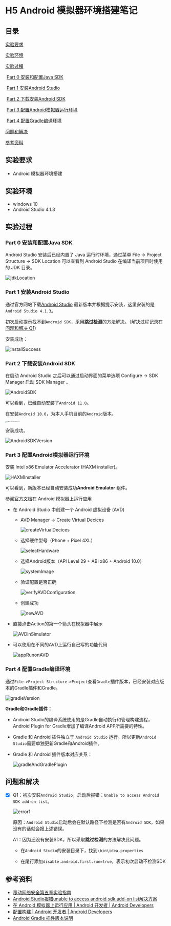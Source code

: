 # H5 Android 模拟器环境搭建笔记

## 目录

[实验要求](#00)

[实验环境](#01)

[实验过程](#02)

​			[Part 0 安装和配置Java SDK](#020)

​			[Part 1 安装Android Studio](#021)

​			[Part 2 下载安装Android SDK](#022)

​			[Part 3 配置Android模拟器运行环境](#023)

​			[Part 4 配置Gradle编译环境](#024)

[问题和解决](#03)

[参考资料](#04)

## <span id= "00">实验要求</span>

* Android 模拟器环境搭建

## <span id= "01">实验环境</span>

* windows 10 
* Android Studio 4.1.3

## <span id= "02">实验过程</span>

### <span id= "020">Part 0</span> 安装和配置Java SDK

Android Studio 安装后已经内置了 Java 运行时环境，通过菜单 File -> Project Structure -> SDK Location 可以查看到 Android Studio 在编译当前项目时使用的 JDK 目录。

![jdkLocation](img/jdkLocation.png)



### <span id= "021">Part 1</span> 安装Android Studio

通过官方网站下载[Android Studio](https://developer.android.com/studio/) 最新版本并根据提示安装，这里安装的是`Android Studio 4.1.3`。

初次启动提示找不到`Android SDK`，采用**跳过检测**的方法解决。（解决过程记录在[问题和解决 Q1](#jump1)）

安装成功：

![installSuccess](img/installSuccess.png)



### <span id= "022">Part 2</span> 下载安装Android SDK

在启动 Android Studio 之后可以通过启动界面的菜单选项 Configure -> SDK Manager 启动 SDK Manager 。

![AndroidSDK](img/AndroidSDK.png)

可以看到，已经自动安装了`Android 11.0`。

在安装`Android 10.0`，为本人手机目前的`Android`版本。

<img src="img/myPhoneAndroidVersion.png" alt="myPhoneAndroidVersion" style="zoom: 25%;" />

安装成功。

![AndroidSDKVersion](img/AndroidSDKVersion.png)



### <span id= "023">Part 3</span> 配置Android模拟器运行环境

安装 Intel x86 Emulator Accelerator (HAXM installer)。

![HAXMInstaller](img/HAXMInstaller.png)

可以看到，新版本已经自动安装成功**Android Emulator** 组件。

参阅[官方文档](https://developer.android.com/studio/run/emulator)在 Android 模拟器上运行应用

* 在 Android Studio 中创建一个 Android 虚拟设备 (AVD)

  * AVD Manager -> Create Virtual Decices

    ![createVirtualDecices](img/createVirtualDecices.png)

  * 选择硬件型号（Phone + Pixel 4XL）

    ![selectHardware](img/selectHardware.png)

  * 选择Android版本（API Level 29 + ABI x86 + Android 10.0）

    ![systemImage](img/systemImage.png)

  * 验证配置是否正确

    ![verifyAVDConfiguration](img/verifyAVDConfiguration.png)

  * 创建成功

    ![newAVD](img/newAVD.png)

* 直接点击Action的第一个箭头在模拟器中展示

  ![AVDinSimulator](img/AVDinSimulator.png)

* 可以使用在不同的AVD上运行自己写的功能代码

  ![appRunonAVD](D:\Project-mis\2021-mis-public-yumlii33\chap0x05\img\appRunonAVD.png)

### <span id="024">Part 4</span> 配置Gradle编译环境

通过`File->Project Structure->Project`查看`Gradle`插件版本，已经安装对应版本的Gradle插件和Gradle。

![gradleVersion](img/gradleVersion.png)

**Gradle和Gradle插件：**

* Android Studio的编译系统使用的是Gradle自动执行和管理构建流程，Android Plugin for Gradle增加了编译Android APP所需要的特性。 

* Gradle 和 Android 插件独立于 `Android Studio` 运行。所以更新`Android Studio`需要单独更新Gradle和Android插件。

* Gradle 和 Android 插件版本对应关系：

  ![gradleAndGradlePlugin](img/gradleAndGradlePlugin.png)



## <span id= "03">问题和解决</span>

- [x] <span id= "jump1">Q1</span>：初次安装`Android Studio`，启动后报错：`Unable to access Android SDK add-on list`。

  ![error1](D:\Project-mis\2021-mis-public-yumlii33\chap0x05\img\error1.png)

  原因：`Android Studio`启动后会在默认路径下检测是否有`Android SDK`，如果没有的话就会报上述错误。

  A1：因为还没有安装SDK，所以采取**跳过检测**的方法解决此问题。

  * 在`Android Studio`的安装目录下，找到`\bin\idea.properties`

  * 在尾行添加`disable.android.first.run=true`，表示初次启动不检测SDK

    


## <span id= "04">参考资料</span>

* [移动网络安全第五章实验指南](https://c4pr1c3.github.io/cuc-mis/chap0x05/exp.html)
* [Android Studio报错unable to access android sdk add-on list解决方案](https://blog.csdn.net/u010358168/article/details/81535307)
* [在 Android 模拟器上运行应用  |  Android 开发者  |  Android Developers](https://developer.android.com/studio/run/emulator)
* [配置构建  |  Android 开发者  |  Android Developers](https://developer.android.com/studio/build)
* [Android Gradle 插件版本说明](https://developer.android.com/studio/releases/gradle-plugin)

